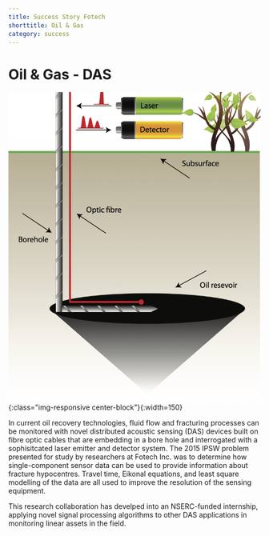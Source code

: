 ```yaml
---
title: Success Story Fotech
shorttitle: Oil & Gas
category: success
---
```


# Oil & Gas - DAS

![Oil Well](/img/portfolio/DAS_borehole.png){:class="img-responsive center-block"}{:width=150}

In current oil recovery technologies, fluid flow and fracturing processes can be monitored with novel distributed acoustic sensing (DAS) devices built on fibre optic cables that are embedding in a bore hole and interrogated with a sophisitcated laser emitter and detector system. The 2015 IPSW problem presented for study by researchers at Fotech Inc. was to determine how single-component sensor data can be used to provide information about fracture hypocentres. Travel time, Eikonal equations, and least square modelling of the data are all used to improve the resolution of the sensing equipment.

This research collaboration has develped into an NSERC-funded internship, applying novel signal processing algorithms to other DAS applications in monitoring linear assets in the field. 


